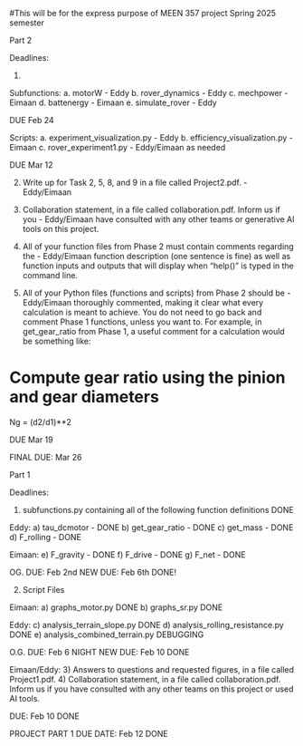 #This will be for the express purpose of MEEN 357 project Spring 2025 semester

Part 2

Deadlines:

1)
  Subfunctions:
a. motorW - Eddy
b. rover_dynamics - Eddy
c. mechpower - Eimaan
d. battenergy - Eimaan
e. simulate_rover - Eddy

DUE Feb 24

  Scripts:
a. experiment_visualization.py  - Eddy
b. efficiency_visualization.py - Eimaan
c. rover_experiment1.py - Eddy/Eimaan as needed

DUE Mar 12

2) Write up for Task 2, 5, 8, and 9 in a file called Project2.pdf. - Eddy/Eimaan
3) Collaboration statement, in a file called collaboration.pdf. Inform us if you - Eddy/Eimaan
have consulted with any other teams or generative AI tools on this project.

6) All of your function files from Phase 2 must contain comments regarding the - Eddy/Eimaan
function description (one sentence is fine) as well as function inputs and
outputs that will display when “help(<fname>)” is typed in the command
line.

7) All of your Python files (functions and scripts) from Phase 2 should be - Eddy/Eimaan
thoroughly commented, making it clear what every calculation is meant to
achieve. You do not need to go back and comment Phase 1 functions, unless
you want to. For example, in get_gear_ratio from Phase 1, a useful comment
for a calculation would be something like:
# Compute gear ratio using the pinion and gear diameters
Ng = (d2/d1)**2

DUE Mar 19


FINAL DUE: Mar 26










Part 1

Deadlines:

1) subfunctions.py containing all of the following function definitions DONE


Eddy:
a) tau_dcmotor - DONE
b) get_gear_ratio - DONE
c) get_mass - DONE 
d) F_rolling - DONE

Eimaan:
e) F_gravity - DONE
f) F_drive - DONE
g) F_net - DONE

OG. DUE: Feb 2nd 
NEW DUE: Feb 6th DONE!


2) Script Files

Eimaan:
a) graphs_motor.py DONE
b) graphs_sr.py DONE

Eddy:
c) analysis_terrain_slope.py DONE
d) analysis_rolling_resistance.py DONE
e) analysis_combined_terrain.py DEBUGGING

O.G. DUE: Feb 6 NIGHT 
NEW DUE: Feb 10 DONE

Eimaan/Eddy:
3) Answers to questions and requested figures, in a file called Project1.pdf.
4) Collaboration statement, in a file called collaboration.pdf. Inform us if you
have consulted with any other teams on this project or used AI tools.

DUE: Feb 10 DONE



PROJECT PART 1 DUE DATE: Feb 12 DONE